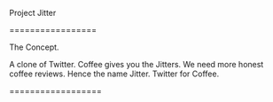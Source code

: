 Project Jitter

=================

The Concept.

A clone of Twitter.
Coffee gives you the Jitters.
We need more honest coffee reviews.
Hence the name Jitter.
Twitter for Coffee.

==================